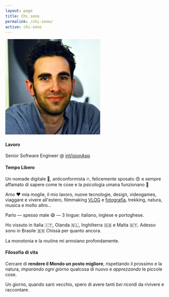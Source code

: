 ```yaml
---
layout: page
title: Chi sono
permalink: /chi-sono/
active: chi-sono
---
```


![Matteo](/assets/images/matt.jpg)

#### Lavoro

Senior Software Engineer @ [inVisionApp]


#### Tempo Libero

Un nomade digitale 🎒, anticonformista 🔥, felicemente sposato 😍 e sempre affamato di sapere come le cose e la psicologia umana funzionano 🤔

Amo ❤️ mia moglie, il mio lavoro, nuove tecnologie, design, videogames, viaggare e vivere all'estero, filmmaking [VLOG](https://www.youtube.com/user/matteoborgato) e [fotografia](https://www.flickr.com/photos/borteo), trekking, natura, musica e molto altro...

Parlo &mdash; spesso male 😅 &mdash; 3 lingue: italiano, inglese e portoghese.

Ho vissuto in Italia 🇮🇹, Olanda 🇳🇱, Inghilterra 🇬🇧 e Malta 🇲🇹. Adesso sono in Brasile 🇧🇷 Chissà per quanto ancora. 

La monotonia e la routine mi annoiano profondamente.


#### Filosofia di vita

Cercare di __rendere il Mondo un posto migliore__, rispettando il prossimo e la natura, _imparando ogni giorno_ qualcosa di nuovo e _apprezzando_ le piccole cose.

Un giorno, quando sarò vecchio, spero di avere tanti _bei ricordi_ da rivivere e raccontare.

[inVisionApp]: http://inVisionApp.com
